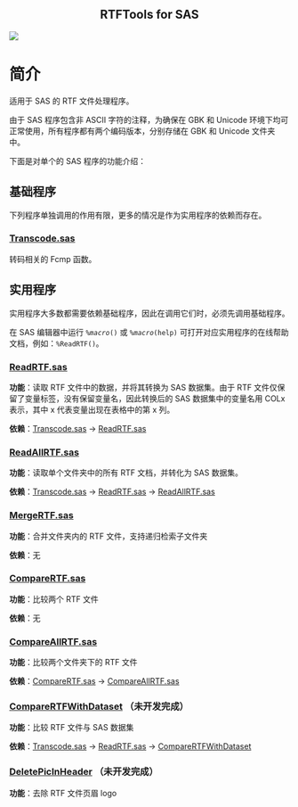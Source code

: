 <p align="center">
    <h2 align="center">RTFTools for SAS</h2>
</p>

<p align="left">
    <a href="https://github.com/Snoopy1866/RTFTools-For-SAS/blob/main/LICENSE">
        <img src="https://img.shields.io/github/license/Snoopy1866/RTFTools-For-SAS">
    </a>
</p>

# 简介

适用于 SAS 的 RTF 文件处理程序。

由于 SAS 程序包含非 ASCII 字符的注释，为确保在 GBK 和 Unicode 环境下均可正常使用，所有程序都有两个编码版本，分别存储在 GBK 和 Unicode 文件夹中。

下面是对单个的 SAS 程序的功能介绍：

## 基础程序

下列程序单独调用的作用有限，更多的情况是作为实用程序的依赖而存在。

### [Transcode.sas](./docs/Transcode.md)

转码相关的 Fcmp 函数。

## 实用程序

实用程序大多数都需要依赖基础程序，因此在调用它们时，必须先调用基础程序。

在 SAS 编辑器中运行 `%`_`macro`_`()` 或 `%`_`macro`_`(help)` 可打开对应实用程序的在线帮助文档，例如：`%ReadRTF()`。

### [ReadRTF.sas](./docs/ReadRTF.md)

**功能**：读取 RTF 文件中的数据，并将其转换为 SAS 数据集。由于 RTF 文件仅保留了变量标签，没有保留变量名，因此转换后的 SAS 数据集中的变量名用 COLx 表示，其中 x 代表变量出现在表格中的第 x 列。

**依赖**：[Transcode.sas](./docs/Transcode.md) -> [ReadRTF.sas](./docs/ReadRTF.md)

### [ReadAllRTF.sas](./docs/ReadAllRTF.md)

**功能**：读取单个文件夹中的所有 RTF 文档，并转化为 SAS 数据集。

**依赖**：[Transcode.sas](./docs/Transcode.md) -> [ReadRTF.sas](./docs/ReadRTF.md) -> [ReadAllRTF.sas](./docs/ReadAllRTF.md)

### [MergeRTF.sas](./docs/MergeRTF.md)

**功能**：合并文件夹内的 RTF 文件，支持递归检索子文件夹

**依赖**：无

### [CompareRTF.sas](./docs/CompareRTF.md)

**功能**：比较两个 RTF 文件

**依赖**：无

### [CompareAllRTF.sas](./docs/CompareAllRTF.md)

**功能**：比较两个文件夹下的 RTF 文件

**依赖**：[CompareRTF.sas](./docs/CompareRTF.md) -> [CompareAllRTF.sas](./docs/CompareAllRTF.md)

### [CompareRTFWithDataset](./docs/CompareRTFWithDataset.md) （未开发完成）

**功能**：比较 RTF 文件与 SAS 数据集

**依赖**：[Transcode.sas](./docs/Transcode.md) -> [ReadRTF.sas](./docs/ReadRTF.md) -> [CompareRTFWithDataset](./docs/CompareRTFWithDataset.md)

### [DeletePicInHeader](./docs/assets/DeletePicInHeader.md) （未开发完成）

**功能**：去除 RTF 文件页眉 logo
